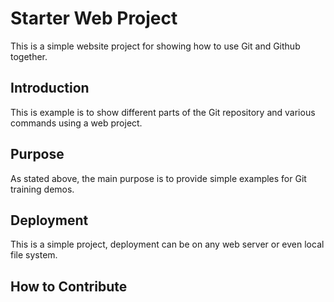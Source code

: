 # Starter Web Project

This is a simple website project for showing how to use Git and Github together.

## Introduction

This is example is to show different parts of the Git repository and various commands using a web project.

## Purpose

As stated above, the main purpose is to provide simple examples for Git training demos. 

## Deployment

This is a simple project, deployment can be on any web server or even local file system.

## How to Contribute